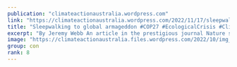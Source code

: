 ```yaml
---
publication: "climateactionaustralia.wordpress.com"
link: "https://climateactionaustralia.wordpress.com/2022/11/17/sleepwalking-to-global-armageddon-cop27-ecologicalcrisis-climatecrisis-economiccrisis-hyperthreat-time-for-plane-tellthetruth-demand-climateaction-sdg13/"
title: "Sleepwalking to global armageddon #COP27 #EcologicalCrisis #ClimateCrisis #EconomicCrisis #Hyperthreat time for #PlanE #TellTheTruth demand #ClimateAction #SDG13"
excerpt: "By Jeremy Webb An article in the prestigious journal Nature shows a dramatic increase in the likelihood of tipping points causing a runway disruption to the globe’s environment. Australia and other…"
image: "https://climateactionaustralia.files.wordpress.com/2022/10/img_1882.jpg?w=1034"
group: con
rank: 8
---
```

